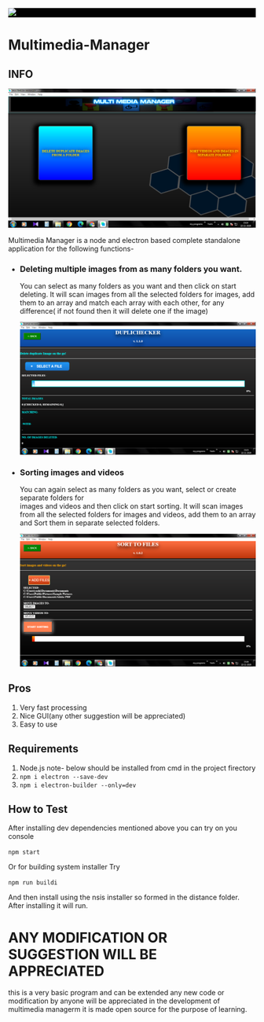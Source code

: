 <div style="background-color:black">
<img src=/src/icon.ico stye="background-color:black">
</div>

# Multimedia-Manager

## INFO

![Screenshot-HomePage](/screenshots/multiManaScreen.png?raw=true)

Multimedia Manager is a node and electron based complete standalone application for the following functions-

* ### Deleting multiple images from as many folders you want.

    You can select as many folders as you want and then click on start deleting. It will scan 
    images from all the selected folders for images, add them to an array and match each array 
    with each other, for any difference( if not found then it will delete one if the image)
      
    ![Screenshot-HomePage](/screenshots/multiManaScreen2.png?raw=true)
* ### Sorting images and videos

    You can again select as many folders as you want, select or create separate folders for  
    images and videos and then click on start sorting. It will 
    scan images from all the selected folders for images and videos, add them to an array and
    Sort them in separate selected folders.
      
    ![Screenshot-HomePage](/screenshots/multiManaScreen3.png?raw=true)
## Pros
1. Very fast processing
2. Nice GUI(any other suggestion will be appreciated)
3. Easy to use
## Requirements
1. Node.js
note- below should be installed from cmd in the project firectory
2. `npm i electron --save-dev`
3. `npm i electron-builder --only=dev`
## How to Test
After installing dev dependencies mentioned above you can try on you console

`npm start`

Or for building  system installer
Try 

`npm run buildi`

And then install using the nsis installer so formed in the distance folder. After installing it will run.
# ANY MODIFICATION OR SUGGESTION WILL BE APPRECIATED
this is a very basic program and can be extended  any new code or modification by anyone will be appreciated in the development of multimedia managerm it is made open source for the purpose of learning.
